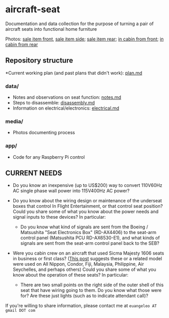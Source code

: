 # aircraft-seat
Documentation and data collection for the purpose of turning a pair of aircraft seats into functional home furniture

Photos: [sale item front](https://web.archive.org/web/20230204035608/https://cdn.shopify.com/s/files/1/0549/4924/9221/products/7ddae964-57fa-4efe-aad2-4c080b0e1153_590x.jpg?v=1659049286), [sale item side](https://web.archive.org/web/20230204035608/https://cdn.shopify.com/s/files/1/0549/4924/9221/products/0ef2b787-492b-4cf6-bc5a-ce2780ae2959_590x.jpg?v=1659049286); [sale item rear](https://web.archive.org/web/20230204035611/https://cdn.shopify.com/s/files/1/0549/4924/9221/products/09a87aa3-be4b-4926-8422-f59d08f717c0_590x.jpg?v=1659049288); [in cabin from front](https://www.airliners.net/photo/El-Al-Israel-Airlines/Boeing-767-330-ER/2801977); [in cabin from rear](https://www.jetphotos.com/photo/8367145)

## Repository structure
*Current working plan (and past plans that didn't work): [plan.md](./plan.md)

### data/ 
* Notes and observations on seat function: [notes.md](./data/notes.md)
* Steps to disassemble: [disassembly.md](./data/disassembly.md)
* Information on electrical/electronics: [electrical.md](./data/electrical.md)
### media/
* Photos documenting process
### app/
* Code for any Raspberry Pi control

## CURRENT NEEDS

* Do you know an inexpensive (up to US$200) way to convert 110V60Hz AC single phase wall power into 115V400Hz AC power?

* Do you know about the wiring design or maintenance of the underseat boxes that control In Flight Entertainment, or that control seat position? Could you share some of what you know about the power needs and signal inputs to these devices? In particular:
  * Do you know what kind of signals are sent from the Boeing / Matsushita "Seat Electronics Box" (RD-AX4406) to the seat-arm control panel (Matsushita PCU RD-AX6530-E1), and what kinds of signals are sent from the seat-arm control panel back to the SEB?

* Were you cabin crew on an aircraft that used Sicma Majesty 1606 seats in business or first class? ([This post](https://www.airliners.net/forum/viewtopic.php?t=1378167) suggests these or a related model were used on All Nippon, Condor, Fiji, Malaysia, Philippine, Air Seychelles, and perhaps others) Could you share some of what you know about the operation of these seats? In particular:
  * There are two small points on the right side of the outer shell of this seat that have wiring going to them. Do you know what those were for? Are these just lights (such as to indicate attendant call)?

If you're willing to share information, please contact me at `euangeleo AT gmail DOT com`
